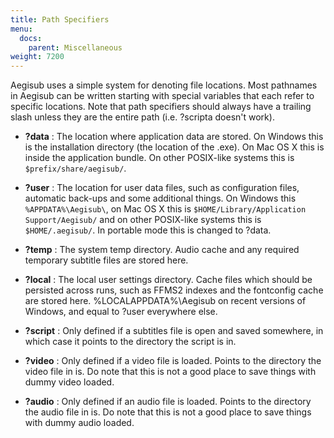 ```yaml
---
title: Path Specifiers
menu:
  docs:
    parent: Miscellaneous
weight: 7200
---
```


Aegisub uses a simple system for denoting file locations. Most pathnames in
Aegisub can be written starting with special variables that each refer to
specific locations. Note that path specifiers should always have a trailing
slash unless they are the entire path (i.e. ?scripta doesn't work).

* **?data**
:   The location where application data are stored. On Windows this is the
    installation directory (the location of the .exe). On Mac OS X this is
    inside the application bundle. On other POSIX-like systems this is
    `$prefix/share/aegisub/`.

* **?user**
:   The location for user data files, such as configuration
    files, automatic back-ups and some additional things. On Windows this
    `%APPDATA%\Aegisub\`, on Mac OS X this is `$HOME/Library/Application
    Support/Aegisub/` and on other POSIX-like systems this is
    `$HOME/.aegisub/`. In portable mode this is changed to ?data.

* **?temp**
:   The system temp directory. Audio cache and any required temporary
    subtitle files are stored here.

* **?local**
:   The local user settings directory. Cache files which should be
    persisted across runs, such as FFMS2 indexes and the fontconfig cache are
    stored here. %LOCALAPPDATA%\Aegisub on recent versions of Windows, and
    equal to ?user everywhere else.

* **?script**
:   Only defined if a subtitles file is open and saved somewhere, in which
    case it points to the directory the script is in.

* **?video**
:   Only defined if a video file is loaded. Points to the directory the
    video file in is. Do note that this is not a good place to save things with
    dummy video loaded.

* **?audio**
:   Only defined if an audio file is loaded. Points to the directory the
    audio file in is. Do note that this is not a good place to save things with
    dummy audio loaded.
